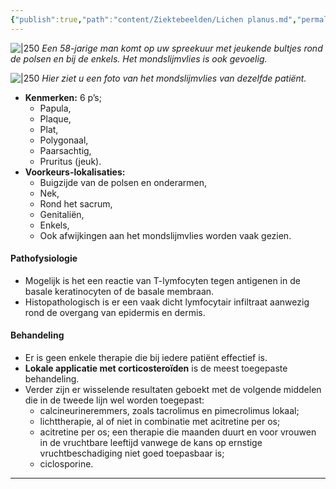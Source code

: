 ```yaml
---
{"publish":true,"path":"content/Ziektebeelden/Lichen planus.md","permalink":"/content/ziektebeelden/lichen-planus/","title":"Lichen planus","tags":["Dermatologie/Inflammatoire_dermatosen","Ziektebeeld"]}
---
```




![|250](https://i.imgur.com/RJXlaKE.png)
*Een 58-jarige man komt op uw spreekuur met jeukende bultjes rond de polsen en bij de enkels. Het mondslijmvlies is ook gevoelig.*


![|250](https://i.imgur.com/UEYXu9m.png)
*Hier ziet u een foto van het mondslijmvlies van dezelfde patiënt.*

- **Kenmerken:** 6 p’s; 
	- Papula, 
	- Plaque, 
	- Plat, 
	- Polygonaal, 
	- Paarsachtig,
	- Pruritus (jeuk).
- **Voorkeurs-lokalisaties:** 
	- Buigzijde van de polsen en onderarmen, 
	- Nek, 
	- Rond het sacrum,
	- Genitaliën,
	- Enkels,
	- Ook afwijkingen aan het mondslijmvlies worden vaak gezien.

#### Pathofysiologie
- Mogelijk is het een reactie van T-lymfocyten tegen antigenen in de basale keratinocyten of de basale membraan. 
- Histopathologisch is er een vaak dicht lymfocytair infiltraat aanwezig rond de overgang van epidermis en dermis.

#### Behandeling

- Er is geen enkele therapie die bij iedere patiënt effectief is.
- **Lokale applicatie met corticosteroïden** is de meest toegepaste behandeling.
- Verder zijn er wisselende resultaten geboekt met de volgende middelen die in de tweede lijn wel worden toegepast:
    - calcineurineremmers, zoals tacrolimus en pimecrolimus lokaal;
    - lichttherapie, al of niet in combinatie met acitretine per os;
    - acitretine per os; een therapie die maanden duurt en voor vrouwen in de vruchtbare leeftijd vanwege de kans op ernstige vruchtbeschadiging niet goed toepasbaar is;
    - ciclosporine.

---